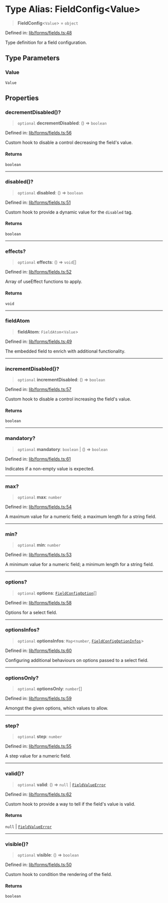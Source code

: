 # Type Alias: FieldConfig\<Value\>

> **FieldConfig**\<`Value`\> = `object`

Defined in: [lib/forms/fields.ts:48](https://github.com/aldesgroup/goaldn/blob/6a7943d02984b1a6b41d76a3a483a1484b644076/lib/forms/fields.ts#L48)

Type definition for a field configuration.

## Type Parameters

### Value

`Value`

## Properties

### decrementDisabled()?

> `optional` **decrementDisabled**: () => `boolean`

Defined in: [lib/forms/fields.ts:56](https://github.com/aldesgroup/goaldn/blob/6a7943d02984b1a6b41d76a3a483a1484b644076/lib/forms/fields.ts#L56)

Custom hook to disable a control decreasing the field's value.

#### Returns

`boolean`

***

### disabled()?

> `optional` **disabled**: () => `boolean`

Defined in: [lib/forms/fields.ts:51](https://github.com/aldesgroup/goaldn/blob/6a7943d02984b1a6b41d76a3a483a1484b644076/lib/forms/fields.ts#L51)

Custom hook to provide a dynamic value for the `disabled` tag.

#### Returns

`boolean`

***

### effects?

> `optional` **effects**: () => `void`[]

Defined in: [lib/forms/fields.ts:52](https://github.com/aldesgroup/goaldn/blob/6a7943d02984b1a6b41d76a3a483a1484b644076/lib/forms/fields.ts#L52)

Array of useEffect functions to apply.

#### Returns

`void`

***

### fieldAtom

> **fieldAtom**: `FieldAtom`\<`Value`\>

Defined in: [lib/forms/fields.ts:49](https://github.com/aldesgroup/goaldn/blob/6a7943d02984b1a6b41d76a3a483a1484b644076/lib/forms/fields.ts#L49)

The embedded field to enrich with additional functionality.

***

### incrementDisabled()?

> `optional` **incrementDisabled**: () => `boolean`

Defined in: [lib/forms/fields.ts:57](https://github.com/aldesgroup/goaldn/blob/6a7943d02984b1a6b41d76a3a483a1484b644076/lib/forms/fields.ts#L57)

Custom hook to disable a control increasing the field's value.

#### Returns

`boolean`

***

### mandatory?

> `optional` **mandatory**: `boolean` \| () => `boolean`

Defined in: [lib/forms/fields.ts:61](https://github.com/aldesgroup/goaldn/blob/6a7943d02984b1a6b41d76a3a483a1484b644076/lib/forms/fields.ts#L61)

Indicates if a non-empty value is expected.

***

### max?

> `optional` **max**: `number`

Defined in: [lib/forms/fields.ts:54](https://github.com/aldesgroup/goaldn/blob/6a7943d02984b1a6b41d76a3a483a1484b644076/lib/forms/fields.ts#L54)

A maximum value for a numeric field; a maximum length for a string field.

***

### min?

> `optional` **min**: `number`

Defined in: [lib/forms/fields.ts:53](https://github.com/aldesgroup/goaldn/blob/6a7943d02984b1a6b41d76a3a483a1484b644076/lib/forms/fields.ts#L53)

A minimum value for a numeric field; a minimum length for a string field.

***

### options?

> `optional` **options**: [`FieldConfigOption`](FieldConfigOption.md)[]

Defined in: [lib/forms/fields.ts:58](https://github.com/aldesgroup/goaldn/blob/6a7943d02984b1a6b41d76a3a483a1484b644076/lib/forms/fields.ts#L58)

Options for a select field.

***

### optionsInfos?

> `optional` **optionsInfos**: `Map`\<`number`, [`FieldConfigOptionInfos`](FieldConfigOptionInfos.md)\>

Defined in: [lib/forms/fields.ts:60](https://github.com/aldesgroup/goaldn/blob/6a7943d02984b1a6b41d76a3a483a1484b644076/lib/forms/fields.ts#L60)

Configuring additional behaviours on options passed to a select field.

***

### optionsOnly?

> `optional` **optionsOnly**: `number`[]

Defined in: [lib/forms/fields.ts:59](https://github.com/aldesgroup/goaldn/blob/6a7943d02984b1a6b41d76a3a483a1484b644076/lib/forms/fields.ts#L59)

Amongst the given options, which values to allow.

***

### step?

> `optional` **step**: `number`

Defined in: [lib/forms/fields.ts:55](https://github.com/aldesgroup/goaldn/blob/6a7943d02984b1a6b41d76a3a483a1484b644076/lib/forms/fields.ts#L55)

A step value for a numeric field.

***

### valid()?

> `optional` **valid**: () => `null` \| [`FieldValueError`](FieldValueError.md)

Defined in: [lib/forms/fields.ts:62](https://github.com/aldesgroup/goaldn/blob/6a7943d02984b1a6b41d76a3a483a1484b644076/lib/forms/fields.ts#L62)

Custom hook to provide a way to tell if the field's value is valid.

#### Returns

`null` \| [`FieldValueError`](FieldValueError.md)

***

### visible()?

> `optional` **visible**: () => `boolean`

Defined in: [lib/forms/fields.ts:50](https://github.com/aldesgroup/goaldn/blob/6a7943d02984b1a6b41d76a3a483a1484b644076/lib/forms/fields.ts#L50)

Custom hook to condition the rendering of the field.

#### Returns

`boolean`
